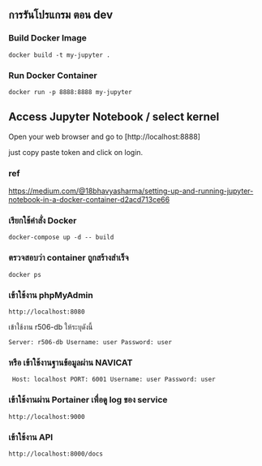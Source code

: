 ## การรันโปรแกรม ตอน dev

### Build Docker Image
`docker build -t my-jupyter . `

### Run Docker Container
`docker run -p 8888:8888 my-jupyter`

## Access Jupyter Notebook / select kernel

Open your web browser and go to [http://localhost:8888]

just copy paste token and click on login.

### ref
https://medium.com/@18bhavyasharma/setting-up-and-running-jupyter-notebook-in-a-docker-container-d2acd713ce66


### เรียกใช้คำสั่ง Docker 

`docker-compose up -d -- build`

### ตรวจสอบว่า container ถูกสร้างสำเร็จ
`docker ps`

### เข้าใช้งาน phpMyAdmin
`http://localhost:8080`

เข้าใช้งาน r506-db ให้ระบุดังนี้

` Server: r506-db
Username: user
Password: user
`
### หรือ เข้าใช้งานฐานข้อมูลผ่าน NAVICAT

` 
Host: localhost
PORT: 6001
Username: user
Password: user
`

### เข้าใช้งานผ่าน Portainer เพื่อดู log ของ service

` http://localhost:9000 `

### เข้าใช้งาน API

` http://localhost:8000/docs `
